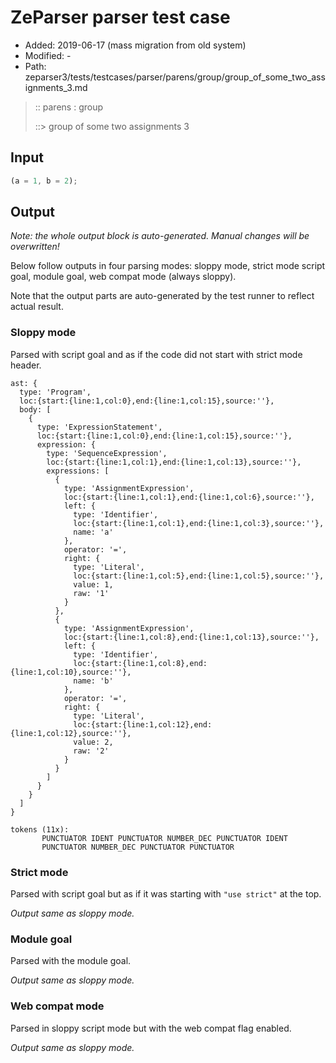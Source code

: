 # ZeParser parser test case

- Added: 2019-06-17 (mass migration from old system)
- Modified: -
- Path: zeparser3/tests/testcases/parser/parens/group/group_of_some_two_assignments_3.md

> :: parens : group
>
> ::> group of some two assignments 3

## Input

`````js
(a = 1, b = 2);
`````

## Output

_Note: the whole output block is auto-generated. Manual changes will be overwritten!_

Below follow outputs in four parsing modes: sloppy mode, strict mode script goal, module goal, web compat mode (always sloppy).

Note that the output parts are auto-generated by the test runner to reflect actual result.

### Sloppy mode

Parsed with script goal and as if the code did not start with strict mode header.

`````
ast: {
  type: 'Program',
  loc:{start:{line:1,col:0},end:{line:1,col:15},source:''},
  body: [
    {
      type: 'ExpressionStatement',
      loc:{start:{line:1,col:0},end:{line:1,col:15},source:''},
      expression: {
        type: 'SequenceExpression',
        loc:{start:{line:1,col:1},end:{line:1,col:13},source:''},
        expressions: [
          {
            type: 'AssignmentExpression',
            loc:{start:{line:1,col:1},end:{line:1,col:6},source:''},
            left: {
              type: 'Identifier',
              loc:{start:{line:1,col:1},end:{line:1,col:3},source:''},
              name: 'a'
            },
            operator: '=',
            right: {
              type: 'Literal',
              loc:{start:{line:1,col:5},end:{line:1,col:5},source:''},
              value: 1,
              raw: '1'
            }
          },
          {
            type: 'AssignmentExpression',
            loc:{start:{line:1,col:8},end:{line:1,col:13},source:''},
            left: {
              type: 'Identifier',
              loc:{start:{line:1,col:8},end:{line:1,col:10},source:''},
              name: 'b'
            },
            operator: '=',
            right: {
              type: 'Literal',
              loc:{start:{line:1,col:12},end:{line:1,col:12},source:''},
              value: 2,
              raw: '2'
            }
          }
        ]
      }
    }
  ]
}

tokens (11x):
       PUNCTUATOR IDENT PUNCTUATOR NUMBER_DEC PUNCTUATOR IDENT
       PUNCTUATOR NUMBER_DEC PUNCTUATOR PUNCTUATOR
`````

### Strict mode

Parsed with script goal but as if it was starting with `"use strict"` at the top.

_Output same as sloppy mode._

### Module goal

Parsed with the module goal.

_Output same as sloppy mode._

### Web compat mode

Parsed in sloppy script mode but with the web compat flag enabled.

_Output same as sloppy mode._
